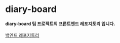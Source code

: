 # diary-board
**diary-board 팀 프로젝트의 프론트엔드 레포지토리 입니다.** <br/><br/>
[백엔드 레포지토리](https://github.com/happyhun/diary-board)

